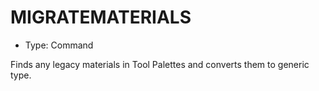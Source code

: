# MIGRATEMATERIALS

- Type: Command

Finds any legacy materials in Tool Palettes and converts them to generic type.
